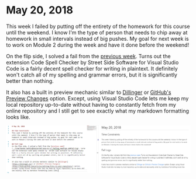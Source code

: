 # May 20, 2018

This week I failed by putting off the entirety of the homework for this course until the weekend. I know I'm the type of person that needs to chip away at homework in small intervals instead of big pushes. My goal for next week is to work on Module 2 during the week and have it done before the weekend!

On the flip side, I solved a fail from the [previous week][0]. Turns out the extension Code Spell Checker by Street Side Software for Visual Studio Code is a fairly decent spell checker for writing in plaintext. It definitely won't catch all of my spelling and grammar errors, but it is significantly better than nothing.

It also has a built in preview mechanic similar to [Dillinger][1] or [GitHub's Preview Changes][2] option. Except, using Visual Studio Code lets me keep my local repository up-to-date without having to constantly fetch from my online repository and I still get to see exactly what my markdown formatting looks like.

![alt text](screenshot.PNG "Screenshot of Visual Studio Code")

[0]: ../Getting%20Started/README.md#notes
[1]: https://dillinger.io/
[2]: https://help.github.com/articles/editing-files-in-your-repository/